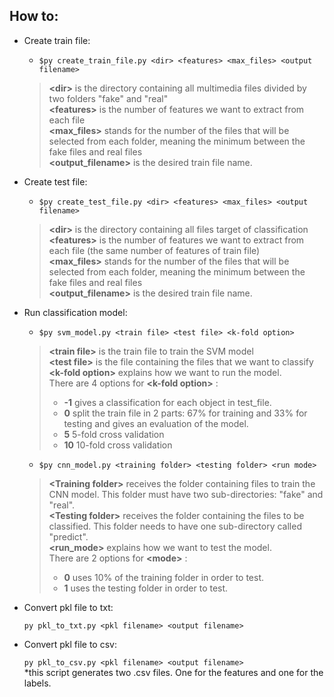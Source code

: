 ## How to:

- Create train file:
  - `$py create_train_file.py <dir> <features> <max_files> <output filename> `
   > **\<dir>** is the directory containing all multimedia files divided by two folders "fake" and "real" <br> **\<features>** is the number of features we want to extract from each file <br> **\<max_files>** stands for the number of the files that will be selected from each folder, meaning the minimum between the fake files and real files  <br> **\<output_filename>** is the desired train file name.
- Create test file:
  - `$py create_test_file.py <dir> <features> <max_files> <output filename> `
   > **\<dir>** is the directory containing all files target of classification <br> **\<features>** is the number of features we want to extract from each file (the same number of features of train file) <br> **\<max_files>** stands for the number of the files that will be selected from each folder, meaning the minimum between the fake files and real files  <br> **\<output_filename>** is the desired train file name.
- Run classification model:
  - `$py svm_model.py <train file> <test file> <k-fold option> `
  > **\<train file>** is the train file to train the SVM model <br> **\<test file>** is the file containing the files that we want to classify <br> **\<k-fold option>** explains how we want to run the model. <br>
  > There are 4 options for **\<k-fold option>** : <br>
  > - **-1** gives a classification for each object in test_file. 
  > - **0** split the train file in 2 parts: 67% for training and 33% for testing and gives an evaluation of the model.
  > - **5** 5-fold cross validation 
  > - **10** 10-fold cross validation
  - `$py cnn_model.py <training folder> <testing folder> <run mode>`
  > **\<Training folder>** receives the folder containing files to train the CNN model. This folder must have two sub-directories: "fake" and "real". <br> **\<Testing folder>** receives the folder containing the files to be classified. This folder needs to have one sub-directory called "predict".<br> **\<run_mode>** explains how we want to test the model. <br>
  > There are 2 options for **\<mode>** : <br>
  > - **0** uses 10% of the training folder in order to test. 
  > - **1** uses the testing folder in order to test.


- Convert pkl file to txt:
  
  ``` py pkl_to_txt.py <pkl filename> <output filename> ```
  
- Convert pkl file to csv:

  ``` py pkl_to_csv.py <pkl filename> <output filename> ``` <br>
  *this script generates two .csv files. One for the features and one for the labels.

